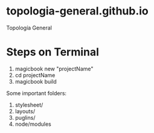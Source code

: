 # topologia-general.github.io
Topología General

# Steps on Terminal
1. magicbook new "projectName"
2. cd projectName
3. magicbook build

Some important folders:
1. stylesheet/
2. layouts/
3. puglins/
4. node/modules

